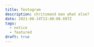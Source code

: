 ```yaml
---
title: Testogram
description: chritsmand man what else?
date: 2021-08-14T13:40:08.697Z
tags:
  - notice
  - featured
draft: true
---
```

